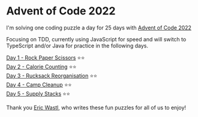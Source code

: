 # Advent of Code 2022

I'm solving one coding puzzle a day for 25 days with [Advent of Code 2022](https://adventofcode.com/)

Focusing on TDD, currently using JavaScript for speed and will switch to TypeScript and/or Java for practice in the following days.

[Day 1 - Rock Paper Scissors](https://adventofcode.com/2022/day/1) ⭐⭐\
[Day 2 - Calorie Counting](https://adventofcode.com/2022/day/2) ⭐⭐\
[Day 3 - Rucksack Reorganisation](https://adventofcode.com/2022/day/3) ⭐⭐\
[Day 4 - Camp Cleanup](https://adventofcode.com/2022/day/4) ⭐⭐\
[Day 5 - Supply Stacks](https://adventofcode.com/2022/day/5) ⭐⭐

Thank you [Eric Wastl](http://was.tl/), who writes these fun puzzles for all of us to enjoy!
